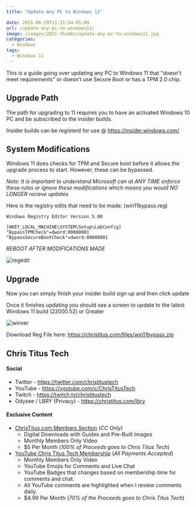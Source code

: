 ```yaml
---
title: "Update Any PC to Windows 11"

date: 2021-06-29T11:21:54-05:00
url: /update-any-pc-to-windows11/
image: /images/2021-thumbs/update-any-pc-to-windows11.jpg
categories:
  - Windows
tags:
  - Windows 11
---
```

This is a guide going over updating any PC to Windows 11 that "doesn't meet requirements" or doesn't use Secure Boot or has a TPM 2.0 chip. 
<!--more-->

## Upgrade Path

The path for upgrading to 11 requires you to have an activated Windows 10 PC and be subscribed to the insider builds.

Insider builds can be registerd for use @ <https://insider.windows.com/>

## System Modifications

Windows 11 does checks for TPM and Secure boot before it allows the upgrade process to start. However, these can be bypassed. 

*Note: It is important to understand Microsoft can at ANY TIME enforce these rules or ignore these modifications which means you would NO LONGER recieve updates*

Here is the registry edits that need to be made: (win11bypass.reg)

```
Windows Registry Editor Version 5.00

[HKEY_LOCAL_MACHINE\SYSTEM\Setup\LabConfig]
"BypassTPMCheck"=dword:00000001
"BypassSecureBootCheck"=dword:00000001
```

*REBOOT AFTER MODIFICATIONS MADE*

![regedit](/images/2021/06-win11upgrade/regedit.png)

## Upgrade

Now you can simply finish your insider build sign up and then click update

Once it finishes updating you should see a screen to update to the latest Windows 11 build (22000.52) or Greater

![winver](/images/2021/06-win11upgrade/winver.png)

Download Reg File here: <https://christitus.com/files/win11bypass.zip>

## Chris Titus Tech

#### Social

- Twitter - <https://twitter.com/christitustech>
- YouTube - <https://youtube.com/c/ChrisTitusTech>
- Twitch - <https://twitch.tv/christitustech>
- Odysee / LBRY (Privacy) - <https://christitus.com/lbry>

#### Exclusive Content

- [ChrisTitus.com Members Section][1] (_CC Only_)
  - Digital Downloads with Guides and Pre-Built Images
  - Monthly Members Only Video
  - $5 Per Month (_100% of Proceeds goes to Chris Titus Tech_)
- [YouTube Chris Titus Tech Membership][2] (_All Payments Accepted_)
  - Monthly Members Only Video
  - YouTube Emojis for Comments and Live Chat
  - YouTube Badges that changes based on membership time for comments and chat.
  - All YouTube comments are highlighted when I review comments daily. 
  - $4.99 Per Month (_70% of the Proceeds goes to Chris Titus Tech_)

 [1]: https://portal.christitus.com
 [2]: https://christitus.com/join